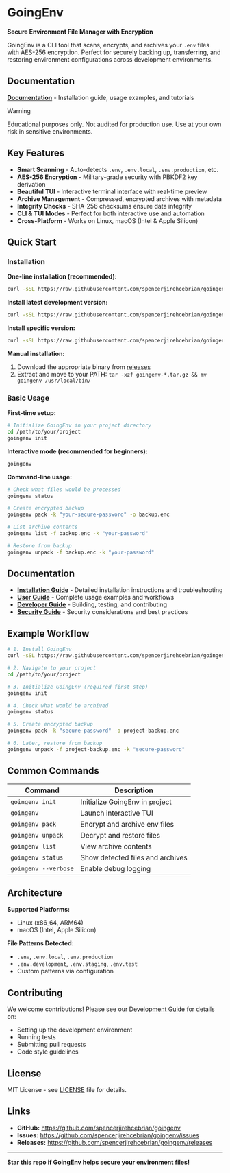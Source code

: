 # GoingEnv

**Secure Environment File Manager with Encryption**

GoingEnv is a CLI tool that scans, encrypts, and archives your `.env` files with AES-256 encryption. Perfect for securely backing up, transferring, and restoring environment configurations across development environments.

## Documentation

**[Documentation](https://spencerjirehcebrian.github.io/goingenv/)** - Installation guide, usage examples, and tutorials

> [!WARNING]
> Educational purposes only. Not audited for production use. Use at your own risk in sensitive environments.

## Key Features

- **Smart Scanning** - Auto-detects `.env`, `.env.local`, `.env.production`, etc.
- **AES-256 Encryption** - Military-grade security with PBKDF2 key derivation
- **Beautiful TUI** - Interactive terminal interface with real-time preview
- **Archive Management** - Compressed, encrypted archives with metadata
- **Integrity Checks** - SHA-256 checksums ensure data integrity
- **CLI & TUI Modes** - Perfect for both interactive use and automation
- **Cross-Platform** - Works on Linux, macOS (Intel & Apple Silicon)

## Quick Start

### Installation

**One-line installation (recommended):**

```bash
curl -sSL https://raw.githubusercontent.com/spencerjirehcebrian/goingenv/main/install.sh | bash
```

**Install latest development version:**

```bash
curl -sSL https://raw.githubusercontent.com/spencerjirehcebrian/goingenv/develop/install.sh | bash
```

**Install specific version:**

```bash
curl -sSL https://raw.githubusercontent.com/spencerjirehcebrian/goingenv/main/install.sh | bash -s -- --version v0.1.0-beta.11
```

**Manual installation:**

1. Download the appropriate binary from [releases](https://github.com/spencerjirehcebrian/goingenv/releases)
2. Extract and move to your PATH: `tar -xzf goingenv-*.tar.gz && mv goingenv /usr/local/bin/`

### Basic Usage

**First-time setup:**

```bash
# Initialize GoingEnv in your project directory
cd /path/to/your/project
goingenv init
```

**Interactive mode (recommended for beginners):**

```bash
goingenv
```

**Command-line usage:**

```bash
# Check what files would be processed
goingenv status

# Create encrypted backup
goingenv pack -k "your-secure-password" -o backup.enc

# List archive contents
goingenv list -f backup.enc -k "your-password"

# Restore from backup
goingenv unpack -f backup.enc -k "your-password"
```

## Documentation

- **[Installation Guide](INSTALL.md)** - Detailed installation instructions and troubleshooting
- **[User Guide](USAGE.md)** - Complete usage examples and workflows
- **[Developer Guide](DEVELOPMENT.md)** - Building, testing, and contributing
- **[Security Guide](SECURITY.md)** - Security considerations and best practices

## Example Workflow

```bash
# 1. Install GoingEnv
curl -sSL https://raw.githubusercontent.com/spencerjirehcebrian/goingenv/main/install.sh | bash

# 2. Navigate to your project
cd /path/to/your/project

# 3. Initialize GoingEnv (required first step)
goingenv init

# 4. Check what would be archived
goingenv status

# 5. Create encrypted backup
goingenv pack -k "secure-password" -o project-backup.enc

# 6. Later, restore from backup
goingenv unpack -f project-backup.enc -k "secure-password"
```

## Common Commands

| Command              | Description                      |
| -------------------- | -------------------------------- |
| `goingenv init`      | Initialize GoingEnv in project   |
| `goingenv`           | Launch interactive TUI           |
| `goingenv pack`      | Encrypt and archive env files    |
| `goingenv unpack`    | Decrypt and restore files        |
| `goingenv list`      | View archive contents            |
| `goingenv status`    | Show detected files and archives |
| `goingenv --verbose` | Enable debug logging             |

## Architecture

**Supported Platforms:**

- Linux (x86_64, ARM64)
- macOS (Intel, Apple Silicon)

**File Patterns Detected:**

- `.env`, `.env.local`, `.env.production`
- `.env.development`, `.env.staging`, `.env.test`
- Custom patterns via configuration

## Contributing

We welcome contributions! Please see our [Development Guide](DEVELOPMENT.md) for details on:

- Setting up the development environment
- Running tests
- Submitting pull requests
- Code style guidelines

## License

MIT License - see [LICENSE](LICENSE) file for details.

## Links

- **GitHub:** https://github.com/spencerjirehcebrian/goingenv
- **Issues:** https://github.com/spencerjirehcebrian/goingenv/issues
- **Releases:** https://github.com/spencerjirehcebrian/goingenv/releases

---

**Star this repo if GoingEnv helps secure your environment files!**
